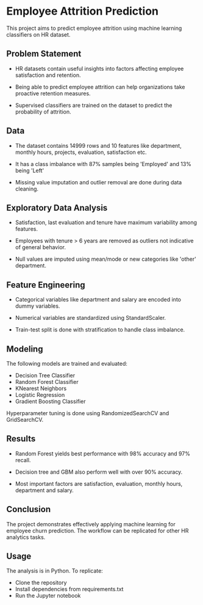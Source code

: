 # Employee Attrition Prediction

This project aims to predict employee attrition using machine learning classifiers on HR dataset.

## Problem Statement

- HR datasets contain useful insights into factors affecting employee satisfaction and retention. 

- Being able to predict employee attrition can help organizations take proactive retention measures.

- Supervised classifiers are trained on the dataset to predict the probability of attrition.

## Data

- The dataset contains 14999 rows and 10 features like department, monthly hours, projects, evaluation, satisfaction etc.

- It has a class imbalance with 87% samples being 'Employed' and 13% being 'Left'

- Missing value imputation and outlier removal are done during data cleaning.  

## Exploratory Data Analysis

- Satisfaction, last evaluation and tenure have maximum variability among features.

- Employees with tenure > 6 years are removed as outliers not indicative of general behavior.

- Null values are imputed using mean/mode or new categories like 'other' department. 

## Feature Engineering

- Categorical variables like department and salary are encoded into dummy variables.

- Numerical variables are standardized using StandardScaler.

- Train-test split is done with stratification to handle class imbalance.

## Modeling

The following models are trained and evaluated:

- Decision Tree Classifier
- Random Forest Classifier
- KNearest Neighbors
- Logistic Regression
- Gradient Boosting Classifier

Hyperparameter tuning is done using RandomizedSearchCV and GridSearchCV.

## Results

- Random Forest yields best performance with 98% accuracy and 97% recall. 

- Decision tree and GBM also perform well with over 90% accuracy.

- Most important factors are satisfaction, evaluation, monthly hours, department and salary.

## Conclusion

The project demonstrates effectively applying machine learning for employee churn prediction. The workflow can be replicated for other HR analytics tasks.

## Usage

The analysis is in Python. To replicate:

- Clone the repository
- Install dependencies from requirements.txt
- Run the Jupyter notebook
